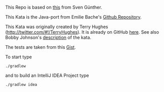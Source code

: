 This Repo is based on [this](https://github.com/inevs/GildedRoseKata) from Sven Günther.

This Kata is the Java-port from Emilie Bache's [Github Repository](https://github.com/emilybache/GildedRose-Refactoring-Kata).

This Kata was originally created by Terry Hughes (http://twitter.com/#!/TerryHughes).
It is already on GitHub [here](https://github.com/NotMyself/GildedRose).
See also Bobby Johnson's [description](http://iamnotmyself.com/2011/02/13/refactor-this-the-gilded-rose-kata/) of the kata.

The tests are taken from this [Gist](https://gist.github.com/xpmatteo/5243745.js).

To start type
    
    ./gradlew
    
and to build an IntelliJ IDEA Project type
    
    ./gradlew idea
